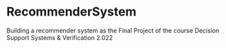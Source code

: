# RecommenderSystem
Building a recommender system as the Final Project of the course Decision Support Systems &amp; Verification 2.022
